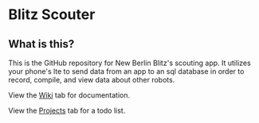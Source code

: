 # Blitz Scouter
## What is this?
This is the GitHub repository for New Berlin Blitz's scouting app. It utilizes your phone's lte to send data from an app to an sql database in order to record, compile, and view data about other robots.

View the [Wiki](https://github.com/NB-Blitz/BlitzScouter/wiki) tab for documentation.

View the [Projects](https://github.com/NB-Blitz/BlitzScouter/projects) tab for a todo list.
